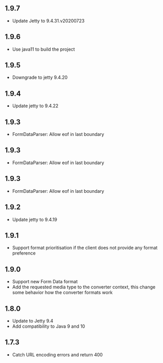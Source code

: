 ## 1.9.7

* Update Jetty to 9.4.31.v20200723

## 1.9.6

* Use java11 to build the project

## 1.9.5

* Downgrade to jetty 9.4.20

## 1.9.4

* Update jetty to 9.4.22

## 1.9.3

* FormDataParser: Allow eof in last boundary

## 1.9.3

* FormDataParser: Allow eof in last boundary

## 1.9.3

* FormDataParser: Allow eof in last boundary

## 1.9.2

* Update jetty to 9.4.19

## 1.9.1

* Support format prioritisation if the client does not provide any format preference


## 1.9.0

* Support new Form Data format
* Add the requested media type to the converter context, this change some behavior how the converter formats work

## 1.8.0

* Update to Jetty 9.4
* Add compatibility to Java 9 and 10

## 1.7.3

* Catch URL encoding errors and return 400

